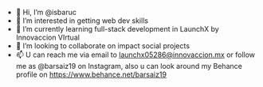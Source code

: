 - 👋 Hi, I’m @isbaruc
- 👀 I’m interested in getting web dev skills
- 🌱 I’m currently learning full-stack development in LaunchX by Innovaccion VIrtual
- 💞️ I’m looking to collaborate on impact social projects
- 📫 U can reach me via email to launchx05286@innovaccion.mx or follow me as @barsaiz19 on Instagram, also u can look around my Behance profile on https://www.behance.net/barsaiz19
<!---
isbaruc/isbaruc is a ✨ special ✨ repository because its `README.md` (this file) appears on your GitHub profile.
You can click the Preview link to take a look at your changes.
--->
